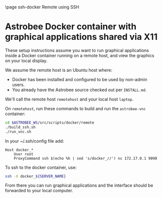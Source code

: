 \page ssh-docker Remote using SSH

# Astrobee Docker container with graphical applications shared via X11 #

These setup instructions assume you want to run graphical applications inside a Docker container running on a remote host, and view the graphics on your local display.

We assume the remote host is an Ubuntu host where:
- Docker has been installed and configured to be used by non-admin users.
- You already have the Astrobee source checked out per `INSTALL.md`.

We'll call the remote host `remotehost` and your local host `laptop`.

On `remotehost`, run these commands to build and run the `astrobee-vnc` container:
```bash
cd $ASTROBEE_WS/src/scripts/docker/remote
./build_ssh.sh
./run_vnc.sh
```

In your ~/.ssh/config file add:
```
Host docker_*
	User root
	ProxyCommand ssh $(echo %h | sed 's/docker_//') nc 172.17.0.1 9090
```

To ssh to the docker container, use:
```bash
ssh -X docker_${SERVER_NAME}
```

From there you can run graphical applications and the interface should be forwarded to your local computer.